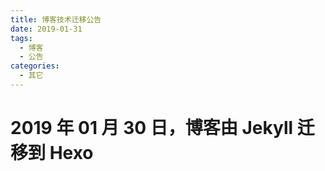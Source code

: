 ```yaml
---
title: 博客技术迁移公告
date: 2019-01-31
tags:
  - 博客
  - 公告
categories:
  - 其它
---
```


# 2019 年 01 月 30 日，博客由 Jekyll 迁移到 Hexo

